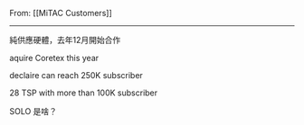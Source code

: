 From: [[MiTAC Customers]]

---

純供應硬體，去年12月開始合作

aquire Coretex this year

declaire can reach 250K subscriber

28 TSP with more than 100K subscriber

SOLO 是啥？